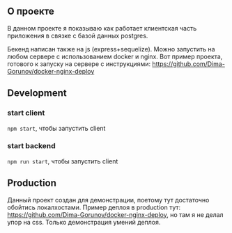
## О проекте
В данном проекте я показываю как работает клиентская часть приложения в связке с базой данных postgres.

Бекенд написан также на js (express+sequelize). Можно запустить на любом сервере с использованием docker и nginx. Вот пример проекта, 
готового к запуску на сервере c инструкциями: https://github.com/Dima-Gorunov/docker-nginx-deploy


## Development
### start client 
`npm start`, чтобы запустить client 


### start backend
`npm run start`, чтобы запустить client

## Production

Данный проект создан для демонстрации, поетому тут достаточно обойтись локалхостами.
Пример деплоя в production тут: https://github.com/Dima-Gorunov/docker-nginx-deploy, но там я не делал упор на css. Только демонстрация умений деплоя.
